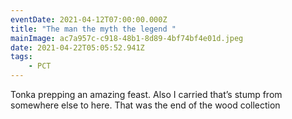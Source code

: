 ```yaml
---
eventDate: 2021-04-12T07:00:00.000Z
title: "The man the myth the legend "
mainImage: ac7a957c-c918-48b1-8d89-4bf74bf4e01d.jpeg
date: 2021-04-22T05:05:52.941Z
tags: 
    - PCT
---
```

Tonka prepping an amazing feast. Also I carried that’s stump from somewhere else to here. That was the end of the wood collection
